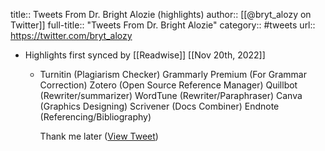 title:: Tweets From Dr. Bright Alozie (highlights)
author:: [[@bryt_alozy on Twitter]]
full-title:: "Tweets From Dr. Bright Alozie"
category:: #tweets
url:: https://twitter.com/bryt_alozy

- Highlights first synced by [[Readwise]] [[Nov 20th, 2022]]
	- Turnitin (Plagiarism Checker)
	  Grammarly Premium (For Grammar Correction)
	  Zotero (Open Source Reference Manager)
	  Quillbot (Rewriter/summarizer)
	  WordTune (Rewriter/Paraphraser)
	  Canva (Graphics Designing)
	  Scrivener (Docs Combiner)
	  Endnote (Referencing/Bibliography)
	  
	  Thank me later ([View Tweet](https://twitter.com/bryt_alozy/status/1489852948146442240))